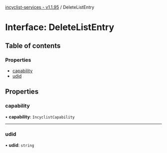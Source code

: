 [incyclist-services - v1.1.95](../README.md) / DeleteListEntry

# Interface: DeleteListEntry

## Table of contents

### Properties

- [capability](DeleteListEntry.md#capability)
- [udid](DeleteListEntry.md#udid)

## Properties

### capability

• **capability**: `IncyclistCapability`

___

### udid

• **udid**: `string`
